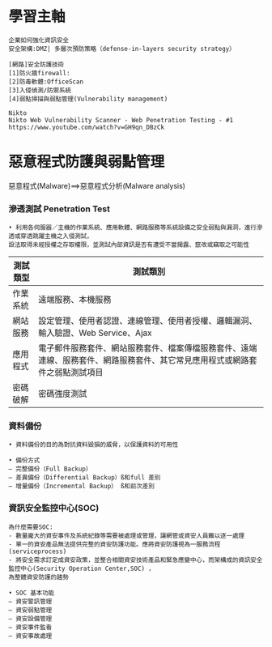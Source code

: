 # 學習主軸
```
企業如何強化資訊安全
安全架構:DMZ| 多層次預防策略（defense-in-layers security strategy）

[網路]安全防護技術
[1]防火牆firewall:
[2]防毒軟體:OfficeScan
[3]入侵偵測/防禦系統
[4]弱點掃描與弱點管理(Vulnerability management)

Nikto
Nikto Web Vulnerability Scanner - Web Penetration Testing - #1
https://www.youtube.com/watch?v=GH9qn_DBzCk

```

# 惡意程式防護與弱點管理
惡意程式(Malware)==>惡意程式分析(Malware analysis)

### 滲透測試 Penetration Test
```
• 利用各伺服器／主機的作業系統、應用軟體、網路服務等系統設備之安全弱點與漏洞，進行滲透或穿透跳躍主機之入侵測試，
設法取得未經授權之存取權限，並測試內部資訊是否有遭受不當揭露、竄改或竊取之可能性
```
|測試類型 |                                              測試類別|
| ---- | -------------------------------------------------- |
|作業系統|                                         遠端服務、本機服務
|網站服務|                      設定管理、使用者認證、連線管理、使用者授權、邏輯漏洞、輸入驗證、Web Service、Ajax|
|應用程式 |                       電子郵件服務套件、網站服務套件、檔案傳檔服務套件、遠端連線、服務套件、網路服務套件、其它常見應用程式或網路套件之弱點測試項目 |      
|密碼破解  |                                          密碼強度測試|


### 資料備份
```
• 資料備份的目的為對抗資料毀損的威脅，以保護資料的可用性

• 備份方式
– 完整備份（Full Backup）
– 差異備份（Differential Backup）ß和full 差別
– 增量備份（Incremental Backup） ß和前次差別
```
### 資訊安全監控中心(SOC)
```
為什麼需要SOC:
- 數量龐大的資安事件及系統紀錄等需要被處理或管理，讓網管或資安人員難以逐一處理
- 單一的資安產品無法提供完整的資安防護功能。應將資安防護視為一服務流程(serviceprocess)
- 將安全需求訂定成資安政策，並整合相關資安技術產品和緊急應變中心，而架構成的資訊安全監控中心(Security Operation Center,SOC) ，
為整體資安防護的趨勢

• SOC 基本功能
– 資安警訊管理
– 資安弱點管理
– 資安設備管理
– 資安事件監看
– 資安事故處理
```


